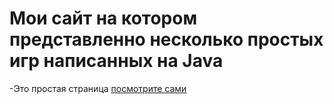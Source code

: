 # Мои сайт на котором представленно несколько простых игр написанных на Java

-Это простая страница [посмотрите сами](https://vsplatonova.github.io/Simple-gameJava/)
